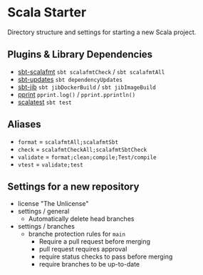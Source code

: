 # Scala Starter #

Directory structure and settings for starting a new Scala project.

## Plugins & Library Dependencies ##
* [sbt-scalafmt](https://github.com/scalameta/sbt-scalafmt) `sbt scalafmtCheck` / `sbt scalafmtAll`
* [sbt-updates](https://github.com/rtimush/sbt-updates) `sbt dependencyUpdates`
* [sbt-jib](https://github.com/sbt-jib/sbt-jib) `sbt jibDockerBuild` / `sbt jibImageBuild`
* [pprint](https://github.com/com-lihaoyi/PPrint) `pprint.log()` / `pprint.pprintln()`
* [scalatest](https://github.com/scalatest/scalatest) `sbt test`

## Aliases ##
* `format` = `scalafmtAll;scalafmtSbt`
* `check` = `scalafmtCheckAll;scalafmtSbtCheck`
* `validate` = `format;clean;compile;Test/compile`
* `vtest` = `validate;test`

## Settings for a new repository ##
* license "The Unlicense"
* settings / general
  * Automatically delete head branches
* settings / branches
  * branche protection rules for `main`
    * Require a pull request before merging
    * pull request requires approval
    * require status checks to pass before merging
    * require branches to be up-to-date

